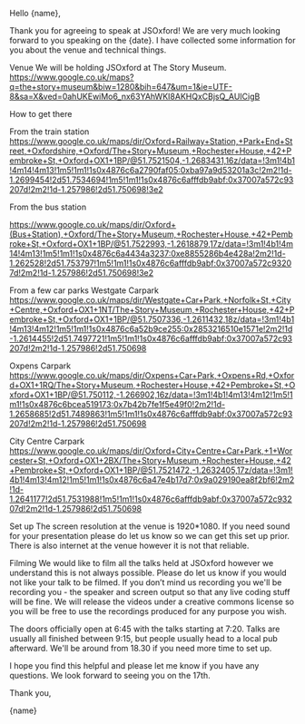 Hello {name},

Thank you for agreeing to speak at JSOxford! We are very much looking forward to you speaking on the {date}. I have collected some information for you about the venue and technical things. 

Venue
We will be holding JSOxford at The Story Museum.
https://www.google.co.uk/maps?q=the+story+museum&biw=1280&bih=647&um=1&ie=UTF-8&sa=X&ved=0ahUKEwiMo6_nx63YAhWKI8AKHQxCBjsQ_AUICigB

How to get there

From the train station
https://www.google.co.uk/maps/dir/Oxford+Railway+Station,+Park+End+Street,+Oxfordshire,+Oxford/The+Story+Museum,+Rochester+House,+42+Pembroke+St,+Oxford+OX1+1BP/@51.7521504,-1.2683431,16z/data=!3m1!4b1!4m14!4m13!1m5!1m1!1s0x4876c6a2790faf05:0xba97a9d53201a3c!2m2!1d-1.2699454!2d51.7534694!1m5!1m1!1s0x4876c6afffdb9abf:0x37007a572c93207d!2m2!1d-1.257986!2d51.750698!3e2

From the bus station

https://www.google.co.uk/maps/dir/Oxford+(Bus+Station),+Oxford/The+Story+Museum,+Rochester+House,+42+Pembroke+St,+Oxford+OX1+1BP/@51.7522993,-1.2618879,17z/data=!3m1!4b1!4m14!4m13!1m5!1m1!1s0x4876c6a4434a3237:0xe8855286b4e428a!2m2!1d-1.262528!2d51.753797!1m5!1m1!1s0x4876c6afffdb9abf:0x37007a572c93207d!2m2!1d-1.257986!2d51.750698!3e2

From a few car parks
Westgate Carpark
https://www.google.co.uk/maps/dir/Westgate+Car+Park,+Norfolk+St,+City+Centre,+Oxford+OX1+1NT/The+Story+Museum,+Rochester+House,+42+Pembroke+St,+Oxford+OX1+1BP/@51.7507336,-1.2611432,18z/data=!3m1!4b1!4m13!4m12!1m5!1m1!1s0x4876c6a52b9ce255:0x2853216510e1571e!2m2!1d-1.2614455!2d51.7497721!1m5!1m1!1s0x4876c6afffdb9abf:0x37007a572c93207d!2m2!1d-1.257986!2d51.750698

Oxpens Carpark
https://www.google.co.uk/maps/dir/Oxpens+Car+Park,+Oxpens+Rd,+Oxford+OX1+1RQ/The+Story+Museum,+Rochester+House,+42+Pembroke+St,+Oxford+OX1+1BP/@51.750112,-1.266902,16z/data=!3m1!4b1!4m13!4m12!1m5!1m1!1s0x4876c6bcea519173:0x7b42b7fe1f5e49f0!2m2!1d-1.2658685!2d51.7489863!1m5!1m1!1s0x4876c6afffdb9abf:0x37007a572c93207d!2m2!1d-1.257986!2d51.750698

City Centre Carpark
https://www.google.co.uk/maps/dir/Oxford+City+Centre+Car+Park,+1+Worcester+St,+Oxford+OX1+2BX/The+Story+Museum,+Rochester+House,+42+Pembroke+St,+Oxford+OX1+1BP/@51.7521472,-1.2632405,17z/data=!3m1!4b1!4m13!4m12!1m5!1m1!1s0x4876c6a47e4b17d7:0x9a029190ea8f2bf6!2m2!1d-1.2641177!2d51.7531988!1m5!1m1!1s0x4876c6afffdb9abf:0x37007a572c93207d!2m2!1d-1.257986!2d51.750698


Set up
The screen resolution at the venue is 1920*1080. If you need sound for your presentation please do let us know so we can get this set up prior.
There is also internet at the venue however it is not that reliable. 

Filming
We would like to film all the talks held at JSOxford however we understand this is not always possible. Please do let us know if you would not like your talk to be filmed. 
If you don’t mind us recording you we'll be recording you - the speaker and screen output so that any live coding stuff will be fine.
We will release the videos under a creative commons license so you will be free to use the recordings produced for any purpose you wish.


The doors officially open at 6:45 with the talks starting at 7:20. Talks are usually all finished between 9:15, but people usually head to a local pub afterward. We'll be around from 18.30 if you need more time to set up.

I hope you find this helpful and please let me know if you have any questions. We look forward to seeing you on the 17th.

Thank you,

{name}
